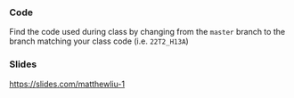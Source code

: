 ### Code 
Find the code used during class by changing from the `master` branch to the branch matching your class code (i.e. `22T2_H13A`)

### Slides
https://slides.com/matthewliu-1
